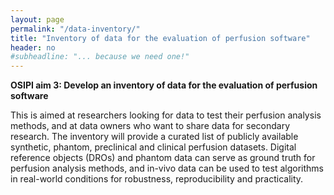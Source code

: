 ```yaml
---
layout: page
permalink: "/data-inventory/"
title: "Inventory of data for the evaluation of perfusion software"
header: no
#subheadline: "... because we need one!"
---
```


**OSIPI aim 3: Develop an inventory of data for the evaluation of perfusion software**

This is aimed at researchers looking for data to test their perfusion analysis methods, and at data owners who want to share data for secondary research. The inventory will provide a curated list of publicly available synthetic, phantom, preclinical and clinical perfusion datasets. Digital reference objects (DROs) and phantom data can serve as ground truth for perfusion analysis methods, and in-vivo data can be used to test algorithms in real-world conditions for robustness, reproducibility and practicality.
